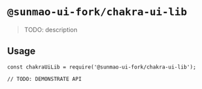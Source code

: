 # `@sunmao-ui-fork/chakra-ui-lib`

> TODO: description

## Usage

```
const chakraUiLib = require('@sunmao-ui-fork/chakra-ui-lib');

// TODO: DEMONSTRATE API
```
